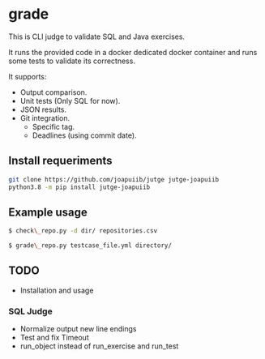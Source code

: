 # grade
This is CLI judge to validate SQL and Java exercises.

It runs the provided code in a docker dedicated docker container and 
runs some tests to validate its correctness.

It supports:
- Output comparison.
- Unit tests (Only SQL for now).
- JSON results.
- Git integration.
    - Specific tag.
    - Deadlines (using commit date).

## Install requeriments
```bash
git clone https://github.com/joapuiib/jutge jutge-joapuiib
python3.8 -m pip install jutge-joapuiib
```

## Example usage

```bash
$ check\_repo.py -d dir/ repositories.csv

$ grade\_repo.py testcase_file.yml directory/
```

## TODO
- Installation and usage
### SQL Judge
- Normalize output new line endings
- Test and fix Timeout
- run\_object instead of run\_exercise and run\_test
